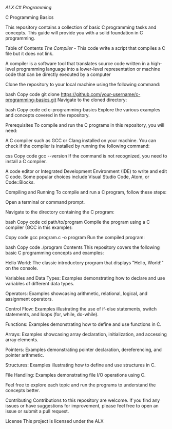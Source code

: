 *ALX C# Programming*

C Programming Basics

This repository contains a collection of basic C programming tasks and concepts. This guide will provide you with a solid foundation in C programming.

Table of Contents
*The Compiler* - This code write a script that compiles a C file but it does not link. 

A compiler is a software tool that translates source code written in a high-level programming language into a lower-level representation or machine code that can be directly executed by a computer



Clone the repository to your local machine using the following command:

bash
Copy code
git clone https://github.com/your-username/c-programming-basics.git
Navigate to the cloned directory:

bash
Copy code
cd c-programming-basics
Explore the various examples and concepts covered in the repository.

Prerequisites
To compile and run the C programs in this repository, you will need:

A C compiler such as GCC or Clang installed on your machine. You can check if the compiler is installed by running the following command:

css
Copy code
gcc --version
If the command is not recognized, you need to install a C compiler.

A code editor or Integrated Development Environment (IDE) to write and edit C code. Some popular choices include Visual Studio Code, Atom, or Code::Blocks.

Compiling and Running
To compile and run a C program, follow these steps:

Open a terminal or command prompt.

Navigate to the directory containing the C program:

bash
Copy code
cd path/to/program
Compile the program using a C compiler (GCC in this example):

Copy code
gcc program.c -o program
Run the compiled program:

bash
Copy code
./program
Contents
This repository covers the following basic C programming concepts and examples:

Hello World: The classic introductory program that displays "Hello, World!" on the console.

Variables and Data Types: Examples demonstrating how to declare and use variables of different data types.

Operators: Examples showcasing arithmetic, relational, logical, and assignment operators.

Control Flow: Examples illustrating the use of if-else statements, switch statements, and loops (for, while, do-while).

Functions: Examples demonstrating how to define and use functions in C.

Arrays: Examples showcasing array declaration, initialization, and accessing array elements.

Pointers: Examples demonstrating pointer declaration, dereferencing, and pointer arithmetic.

Structures: Examples illustrating how to define and use structures in C.

File Handling: Examples demonstrating file I/O operations using C.

Feel free to explore each topic and run the programs to understand the concepts better.

Contributing
Contributions to this repository are welcome. If you find any issues or have suggestions for improvement, please feel free to open an issue or submit a pull request.

License
This project is licensed under the ALX
